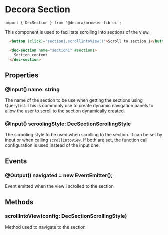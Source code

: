 # Decora Section

`import { DecSection } from '@decora/browser-lib-ui';`

This component is used to facilitate scrolling into sections of the view.

```html
  <button (click)="section1.scrollIntoView()">Scroll to section 1</button>

  <dec-section name="section1" #section1>
    Section content
  </dec-section>
```

## Properties

### @Input() name: string

The name of the section to be use when getting the sections using QueryList. This is commonly use to create dynamic navigation panels to allow the user to scroll to the section dynamically created.

### @Input() scroolingStyle: DecSectionScrollingStyle

The scrooling style to be used when scrolling to the section. It can be set by input or when calling `scrollIntoView`. If both are set, the function call configuration is used instead of the input one.


## Events

### @Output() navigated = new EventEmitter();

Event emitted when the view i scrolled to the section

## Methods

### scrollIntoView(config: DecSectionScrollingStyle)

Method used to navigate to the section
